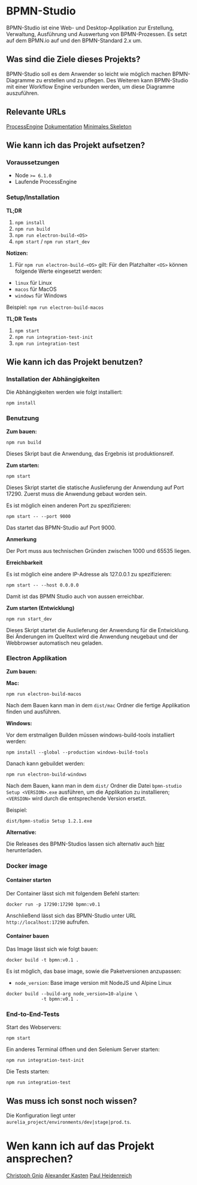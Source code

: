 # BPMN-Studio

BPMN-Studio ist eine Web- und Desktop-Applikation zur Erstellung, Verwaltung,
Ausführung und Auswertung von BPMN-Prozessen.  Es setzt auf dem BPMN.io auf und
den BPMN-Standard 2.x um.

## Was sind die Ziele dieses Projekts?

BPMN-Studio soll es dem Anwender so leicht wie möglich machen BPMN-Diagramme zu
erstellen und zu pflegen.  Des Weiteren kann BPMN-Studio mit einer Workflow
Engine verbunden werden, um diese Diagramme auszuführen.

## Relevante URLs

[ProcessEngine](https://github.com/process-engine/process_engine)
[Dokumentation](https://github.com/process-engine/documentation)
[Minimales Skeleton](https://github.com/process-engine/skeleton)

## Wie kann ich das Projekt aufsetzen?

### Voraussetzungen

* Node `>= 6.1.0`
* Laufende ProcessEngine

### Setup/Installation

**TL;DR**

1. `npm install`
1. `npm run build`
1. `npm run electron-build-<OS>`
1. `npm start` / `npm run start_dev`

**Notizen:**

1. Für `npm run electron-build-<OS>` gilt:
  Für den Platzhalter `<OS>` können folgende Werte eingesetzt werden:
  - `linux` für Linux
  - `macos` für MacOS
  - `windows` für Windows

  Beispiel:
  `npm run electron-build-macos`

**TL;DR Tests**

1. `npm start`
1. `npm run integration-test-init`
1. `npm run integration-test`

## Wie kann ich das Projekt benutzen?

### Installation der Abhängigkeiten

Die Abhängigkeiten werden wie folgt installiert:

```shell
npm install
```

### Benutzung

**Zum bauen:**

```shell
npm run build
```

Dieses Skript baut die Anwendung, das Ergebnis ist produktionsreif.

**Zum starten:**

```shell
npm start
```

Dieses Skript startet die statische Auslieferung der Anwendung auf Port 17290.
Zuerst muss die Anwendung gebaut worden sein.

Es ist möglich einen anderen Port zu spezifizieren:

```shell
npm start -- --port 9000
```

Das startet das BPMN-Studio auf Port 9000.

**Anmerkung**

Der Port muss aus technischen Gründen zwischen 1000 und 65535 liegen.

**Erreichbarkeit**

Es ist möglich eine andere IP-Adresse als 127.0.0.1 zu spezifizieren:

```shell
npm start -- --host 0.0.0.0
```

Damit ist das BPMN Studio auch von aussen erreichbar.

**Zum starten (Entwicklung)**

```shell
npm run start_dev
```

Dieses Skript startet die Auslieferung der Anwendung für die Entwicklung.
Bei Änderungen im Quelltext wird die Anwendung neugebaut und der Webbrowser
automatisch neu geladen.

### Electron Applikation

**Zum bauen:**

**Mac:**

```shell
npm run electron-build-macos
```

Nach dem Bauen kann man in dem `dist/mac` Ordner die fertige Applikation finden
und ausführen.

**Windows:**

Vor dem erstmaligen Builden müssen windows-build-tools installiert werden:

```shell
npm install --global --production windows-build-tools
```

Danach kann gebuildet werden:

```shell
npm run electron-build-windows
```

Nach dem Bauen, kann man in dem `dist/` Ordner die Datei `bpmn-studio Setup
<VERSION>.exe` ausführen, um die Applikation zu installieren; `<VERSION>` wird
durch die entsprechende Version ersetzt.

Beispiel:

`dist/bpmn-studio Setup 1.2.1.exe`

**Alternative:**

Die Releases des BPMN-Studios lassen sich alternativ auch
[hier](https://github.com/process-engine/bpmn-studio/releases)
herunterladen.

### Docker image

#### Container starten

Der Container lässt sich mit folgendem Befehl starten:

```shell
docker run -p 17290:17290 bpmn:v0.1
```

Anschließend lässt sich das BPMN-Studio unter URL `http://localhost:17290` aufrufen.

#### Container bauen

Das Image lässt sich wie folgt bauen:

```shell
docker build -t bpmn:v0.1 .
```

Es ist möglich, das base image, sowie die Paketversionen anzupassen:

* `node_version`: Base image version mit NodeJS und Alpine Linux

```shell
docker build --build-arg node_version=10-alpine \
             -t bpmn:v0.1 .
```

### End-to-End-Tests

Start des Webservers:

```shell
npm start
```

Ein anderes Terminal öffnen und den Selenium Server starten:

```shell
npm run integration-test-init
```

Die Tests starten:

```shell
npm run integration-test
```

## Was muss ich sonst noch wissen?

Die Konfiguration liegt unter `aurelia_project/environments/dev|stage|prod.ts`.

# Wen kann ich auf das Projekt ansprechen?

[Christoph Gnip](mailto:christoph.gnip@5minds.de)
[Alexander Kasten](mailto:alexander.kasten@5minds.de)
[Paul Heidenreich](mailto:paul.heidenreich@5minds.de)
